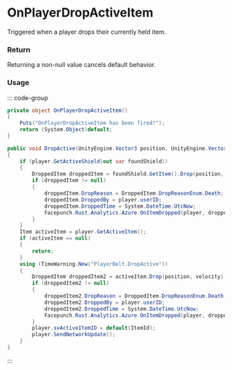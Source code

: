 # OnPlayerDropActiveItem
<Badge type="info" text="Player"/><Badge type="danger" text="Carbon Compatible"/><Badge type="warning" text="Oxide Compatible"/>
Triggered when a player drops their currently held item.

### Return
Returning a non-null value cancels default behavior.

### Usage
::: code-group
```csharp [Example]
private object OnPlayerDropActiveItem()
{
	Puts("OnPlayerDropActiveItem has been fired!");
	return (System.Object)default;
}
```
```csharp [Source — Assembly-CSharp @ PlayerBelt]
public void DropActive(UnityEngine.Vector3 position, UnityEngine.Vector3 velocity)
{
	if (player.GetActiveShield(out var foundShield))
	{
		DroppedItem droppedItem = foundShield.GetItem().Drop(position, velocity) as DroppedItem;
		if (droppedItem != null)
		{
			droppedItem.DropReason = DroppedItem.DropReasonEnum.Death;
			droppedItem.DroppedBy = player.userID;
			droppedItem.DroppedTime = System.DateTime.UtcNow;
			Facepunch.Rust.Analytics.Azure.OnItemDropped(player, droppedItem, DroppedItem.DropReasonEnum.Death);
		}
	}
	Item activeItem = player.GetActiveItem();
	if (activeItem == null)
	{
		return;
	}
	using (TimeWarning.New("PlayerBelt.DropActive"))
	{
		DroppedItem droppedItem2 = activeItem.Drop(position, velocity) as DroppedItem;
		if (droppedItem2 != null)
		{
			droppedItem2.DropReason = DroppedItem.DropReasonEnum.Death;
			droppedItem2.DroppedBy = player.userID;
			droppedItem2.DroppedTime = System.DateTime.UtcNow;
			Facepunch.Rust.Analytics.Azure.OnItemDropped(player, droppedItem2, DroppedItem.DropReasonEnum.Death);
		}
		player.svActiveItemID = default(ItemId);
		player.SendNetworkUpdate();
	}
}

```
:::

